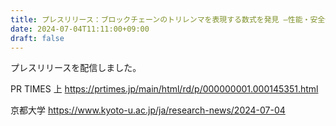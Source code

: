 ```yaml
---
title: プレスリリース：ブロックチェーンのトリレンマを表現する数式を発見 ―性能・安全性・分権性のうち2つだけが成立することを立証― (2024年 7月)
date: 2024-07-04T11:11:00+09:00
draft: false
---
```

プレスリリースを配信しました。

PR TIMES 上
https://prtimes.jp/main/html/rd/p/000000001.000145351.html

京都大学
https://www.kyoto-u.ac.jp/ja/research-news/2024-07-04
